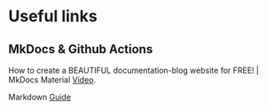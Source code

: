 # Useful links

## MkDocs & Github Actions

How to create a BEAUTIFUL documentation-blog website for FREE! |  MkDocs Material [Video](https://youtu.be/DeZjkCtttss?si=ZK7BplQY-jW_-uEg).

Markdown [Guide](https://www.markdownguide.org/basic-syntax/)
